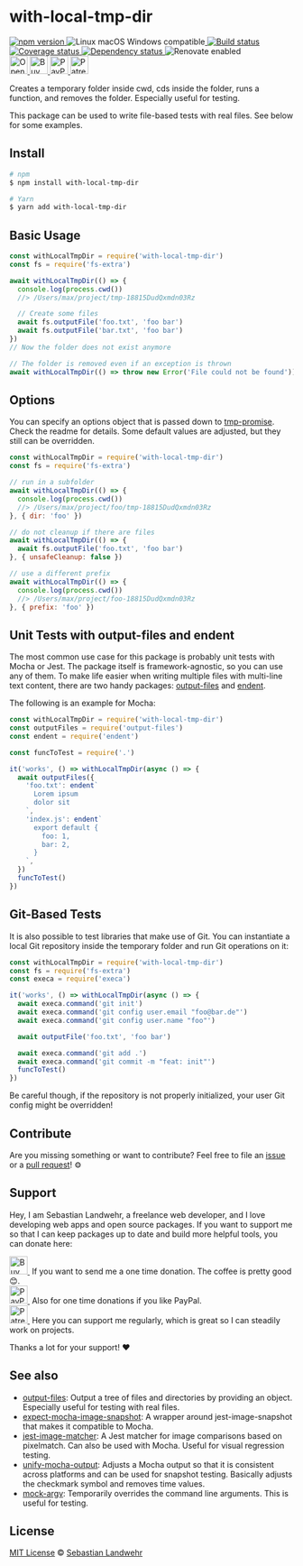 <!-- TITLE/ -->
# with-local-tmp-dir
<!-- /TITLE -->

<!-- BADGES/ -->
  <p>
    <a href="https://npmjs.org/package/with-local-tmp-dir">
      <img
        src="https://img.shields.io/npm/v/with-local-tmp-dir.svg"
        alt="npm version"
      >
    </a><img src="https://img.shields.io/badge/os-linux%20%7C%C2%A0macos%20%7C%C2%A0windows-blue" alt="Linux macOS Windows compatible"><a href="https://github.com/dword-design/with-local-tmp-dir/actions">
      <img
        src="https://github.com/dword-design/with-local-tmp-dir/workflows/build/badge.svg"
        alt="Build status"
      >
    </a><a href="https://codecov.io/gh/dword-design/with-local-tmp-dir">
      <img
        src="https://codecov.io/gh/dword-design/with-local-tmp-dir/branch/master/graph/badge.svg"
        alt="Coverage status"
      >
    </a><a href="https://david-dm.org/dword-design/with-local-tmp-dir">
      <img src="https://img.shields.io/david/dword-design/with-local-tmp-dir" alt="Dependency status">
    </a><img src="https://img.shields.io/badge/renovate-enabled-brightgreen" alt="Renovate enabled"><br/><a href="https://gitpod.io/#https://github.com/dword-design/with-local-tmp-dir">
      <img
        src="https://gitpod.io/button/open-in-gitpod.svg"
        alt="Open in Gitpod"
        height="32"
      >
    </a><a href="https://www.buymeacoffee.com/dword">
      <img
        src="https://www.buymeacoffee.com/assets/img/guidelines/download-assets-sm-2.svg"
        alt="Buy Me a Coffee"
        height="32"
      >
    </a><a href="https://paypal.me/SebastianLandwehr">
      <img
        src="https://sebastianlandwehr.com/images/paypal.svg"
        alt="PayPal"
        height="32"
      >
    </a><a href="https://www.patreon.com/dworddesign">
      <img
        src="https://sebastianlandwehr.com/images/patreon.svg"
        alt="Patreon"
        height="32"
      >
    </a>
</p>
<!-- /BADGES -->

<!-- DESCRIPTION/ -->
Creates a temporary folder inside cwd, cds inside the folder, runs a function, and removes the folder. Especially useful for testing.
<!-- /DESCRIPTION -->

This package can be used to write file-based tests with real files. See below for some examples.

<!-- INSTALL/ -->
## Install

```bash
# npm
$ npm install with-local-tmp-dir

# Yarn
$ yarn add with-local-tmp-dir
```
<!-- /INSTALL -->

## Basic Usage

```js
const withLocalTmpDir = require('with-local-tmp-dir')
const fs = require('fs-extra')

await withLocalTmpDir(() => {
  console.log(process.cwd())
  //> /Users/max/project/tmp-18815DudQxmdn03Rz

  // Create some files
  await fs.outputFile('foo.txt', 'foo bar')
  await fs.outputFile('bar.txt', 'foo bar')
})
// Now the folder does not exist anymore

// The folder is removed even if an exception is thrown
await withLocalTmpDir(() => throw new Error('File could not be found'))
```

## Options

You can specify an options object that is passed down to [tmp-promise](https://github.com/benjamingr/tmp-promise). Check the readme for details. Some default values are adjusted, but they still can be overridden.

```js
const withLocalTmpDir = require('with-local-tmp-dir')
const fs = require('fs-extra')

// run in a subfolder
await withLocalTmpDir(() => {
  console.log(process.cwd())
  //> /Users/max/project/foo/tmp-18815DudQxmdn03Rz
}, { dir: 'foo' })

// do not cleanup if there are files
await withLocalTmpDir(() => {
  await fs.outputFile('foo.txt', 'foo bar')
}, { unsafeCleanup: false })

// use a different prefix
await withLocalTmpDir(() => {
  console.log(process.cwd())
  //> /Users/max/project/foo-18815DudQxmdn03Rz
}, { prefix: 'foo' })
```

## Unit Tests with output-files and endent

The most common use case for this package is probably unit tests with Mocha or Jest. The package itself is framework-agnostic, so you can use any of them. To make life easier when writing multiple files with multi-line text content, there are two handy packages: [output-files](git@github.com:dword-design/output-files.git) and [endent](https://github.com/indentjs/endent).

The following is an example for Mocha:

```js
const withLocalTmpDir = require('with-local-tmp-dir')
const outputFiles = require('output-files')
const endent = require('endent')

const funcToTest = require('.')

it('works', () => withLocalTmpDir(async () => {
  await outputFiles({
    'foo.txt': endent`
      Lorem ipsum
      dolor sit
    `,
    'index.js': endent`
      export default {
        foo: 1,
        bar: 2,
      }
    `,
  })
  funcToTest()
})
```

## Git-Based Tests

It is also possible to test libraries that make use of Git. You can instantiate a local Git repository inside the temporary folder and run Git operations on it:

```js
const withLocalTmpDir = require('with-local-tmp-dir')
const fs = require('fs-extra')
const execa = require('execa')

it('works', () => withLocalTmpDir(async () => {
  await execa.command('git init')
  await execa.command('git config user.email "foo@bar.de"')
  await execa.command('git config user.name "foo"')

  await outputFile('foo.txt', 'foo bar')

  await execa.command('git add .')
  await execa.command('git commit -m "feat: init"')
  funcToTest()
})
```

Be careful though, if the repository is not properly initialized, your user Git config might be overridden!

<!-- LICENSE/ -->
## Contribute

Are you missing something or want to contribute? Feel free to file an [issue](https://github.com/dword-design/with-local-tmp-dir/issues) or a [pull request](https://github.com/dword-design/with-local-tmp-dir/pulls)! ⚙️

## Support

Hey, I am Sebastian Landwehr, a freelance web developer, and I love developing web apps and open source packages. If you want to support me so that I can keep packages up to date and build more helpful tools, you can donate here:

<p>
  <a href="https://www.buymeacoffee.com/dword">
    <img
      src="https://www.buymeacoffee.com/assets/img/guidelines/download-assets-sm-2.svg"
      alt="Buy Me a Coffee"
      height="32"
    >
  </a>&nbsp;If you want to send me a one time donation. The coffee is pretty good 😊.<br/>
  <a href="https://paypal.me/SebastianLandwehr">
    <img
      src="https://sebastianlandwehr.com/images/paypal.svg"
      alt="PayPal"
      height="32"
    >
  </a>&nbsp;Also for one time donations if you like PayPal.<br/>
  <a href="https://www.patreon.com/dworddesign">
    <img
      src="https://sebastianlandwehr.com/images/patreon.svg"
      alt="Patreon"
      height="32"
    >
  </a>&nbsp;Here you can support me regularly, which is great so I can steadily work on projects.
</p>

Thanks a lot for your support! ❤️

## See also

* [output-files](https://github.com/dword-design/output-files): Output a tree of files and directories by providing an object. Especially useful for testing with real files.
* [expect-mocha-image-snapshot](https://github.com/dword-design/expect-mocha-image-snapshot): A wrapper around jest-image-snapshot that makes it compatible to Mocha.
* [jest-image-matcher](https://github.com/dword-design/jest-image-matcher): A Jest matcher for image comparisons based on pixelmatch. Can also be used with Mocha. Useful for visual regression testing.
* [unify-mocha-output](https://github.com/dword-design/unify-mocha-output): Adjusts a Mocha output so that it is consistent across platforms and can be used for snapshot testing. Basically adjusts the checkmark symbol and removes time values.
* [mock-argv](https://github.com/dword-design/mock-argv): Temporarily overrides the command line arguments. This is useful for testing.

## License

[MIT License](https://opensource.org/licenses/MIT) © [Sebastian Landwehr](https://sebastianlandwehr.com)
<!-- /LICENSE -->
